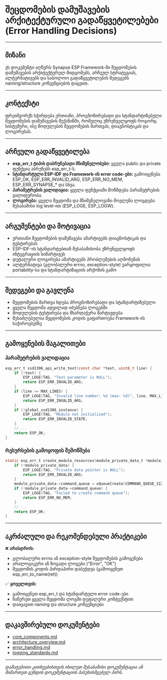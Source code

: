 # შეცდომების დამუშავების არქიტექტურული გადაწყვეტილებები (Error Handling Decisions)

---

## მიზანი

ეს დოკუმენტი აღწერს Synapse ESP Framework-ში შეცდომების დამუშავების არქიტექტურულ მიდგომებს, არჩეულ სტრატეგიას, ალტერნატივებს და საბოლოო გადაწყვეტილების შედეგებს naming/structure კონვენციების დაცვით.

---

## კონტექსტი

ფრეიმვორქს სჭირდება ერთიანი, პროგნოზირებადი და სტანდარტიზებული შეცდომების დამუშავების მექანიზმი, რომელიც უზრუნველყოფს როგორც სისტემური, ისე მოდულების შეცდომების მართვას, დიაგნოსტიკას და ლოგირებას.

---

## არჩეული გადაწყვეტილება

- **esp_err_t ტიპის დაბრუნებადი მნიშვნელობები:** ყველა public და private ფუნქცია აბრუნებს esp_err_t-ს.
- **სტანდარტული ESP-IDF და Framework-ის error code-ები:** გამოიყენება ESP_OK, ESP_ERR_INVALID_ARG, ESP_ERR_NO_MEM, ESP_ERR_SYNAPSE_* და სხვა.
- **პარამეტრების ვალიდაცია:** ყველა ფუნქციაში მოწმდება პარამეტრების ვალიდურობა.
- **ლოგირება:** ყველა შეცდომა და მნიშვნელოვანი მოვლენა ლოგდება შესაბამისი log level-ით (ESP_LOGE, ESP_LOGW).

---

## არგუმენტები და მოტივაცია

- ერთიანი შეცდომების დამუშავება ამარტივებს დიაგნოსტიკას და ტესტირებას
- ESP-IDF-ის სტანდარტებთან შესაბამისობა უზრუნველყოფს ინტეგრაციის სიმარტივეს
- დეტალური ლოგირება ამარტივებს პრობლემების აღმოჩენას
- ალტერნატივა (გლობალური errno, exception-style) უარყოფილია portability-სა და სტანდარტიზაციის არქონის გამო

---

## შედეგები და გავლენა

- შეცდომების მართვა ხდება პროგნოზირებადი და სტანდარტიზებული
- ყველა შეცდომა ადვილად იძებნება ლოგებში
- მოდულების ტესტირება და მხარდაჭერა მარტივდება
- შესაძლებელია შეცდომების კოდის გაფართოება Framework-ის საჭიროებებზე

---

## გამოყენების მაგალითები

### პარამეტრების ვალიდაცია
```c
esp_err_t ssd1306_api_write_text(const char *text, uint8_t line) {
    if (!text) {
        ESP_LOGE(TAG, "Text parameter is NULL");
        return ESP_ERR_INVALID_ARG;
    }
    if (line >= MAX_LINES) {
        ESP_LOGE(TAG, "Invalid line number: %d (max: %d)", line, MAX_LINES - 1);
        return ESP_ERR_INVALID_ARG;
    }
    if (!global_ssd1306_instance) {
        ESP_LOGE(TAG, "Module not initialized");
        return ESP_ERR_INVALID_STATE;
    }
    // ...
    return ESP_OK;
}
```

### რესურსების გამოყოფის შემოწმება
```c
static esp_err_t create_module_resources(module_private_data_t *module_private_data) {
    if (!module_private_data) {
        ESP_LOGE(TAG, "Private data pointer is NULL");
        return ESP_ERR_INVALID_ARG;
    }
    module_private_data->command_queue = xQueueCreate(COMMAND_QUEUE_SIZE, sizeof(command_t));
    if (!module_private_data->command_queue) {
        ESP_LOGE(TAG, "Failed to create command queue");
        return ESP_ERR_NO_MEM;
    }
    // ...
    return ESP_OK;
}
```

---

## აკრძალული და რეკომენდებული პრაქტიკები

❌ **არასდროს:**
- გლობალური errno ან exception-style შეცდომების გამოყენება
- არალოგიკური ან ზოგადი ლოგები ("Error", "OK")
- შეცდომის კოდის პირდაპირი დაბეჭდვა (გამოიყენეთ esp_err_to_name(ret))

✅ **ყოველთვის:**
- გამოიყენეთ esp_err_t და სტანდარტული error code-ები
- ჩაწერეთ ყველა შეცდომა ლოგში დეტალური კონტექსტით
- დაიცავით naming და structure კონვენციები

---

## დაკავშირებული დოკუმენტები

- [core_components.md](core_components.md)
- [architecture_overview.md](architecture_overview.md)
- [error_handling.md](../convention/error_handling.md)
- [logging_standards.md](../convention/logging_standards.md)

---

_დამატებითი კითხვებისთვის იხილეთ შესაბამისი დოკუმენტაცია ან მიმართეთ გუნდის დოკუმენტაციის პასუხისმგებელ პირს._

